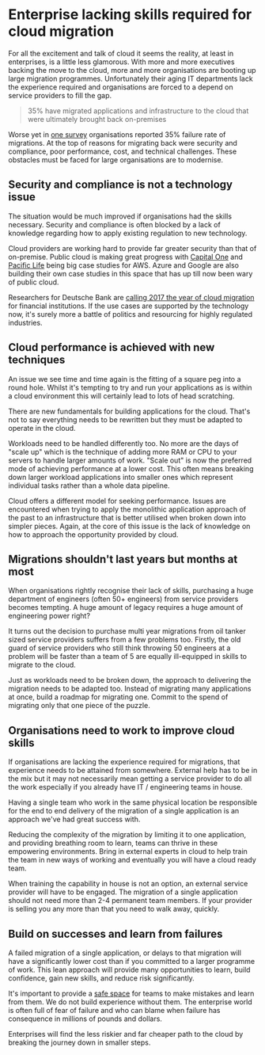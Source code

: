 # Enterprise lacking skills required for cloud migration

For all the excitement and talk of cloud it seems the reality, at least in enterprises, is a little less glamorous. With more and more executives backing the move to the cloud, more and more organisations are booting up large migration programmes. Unfortunately their aging IT departments lack the experience required and organisations are forced to a depend on service providers to fill the gap.

> 35% have migrated applications and infrastructure to the cloud that were ultimately brought back on-premises

Worse yet in [one survey](http://it-trends.solarwinds.com/) organisations reported 35% failure rate of migrations. At the top of reasons for migrating back were security and compliance, poor performance, cost, and technical challenges. These obstacles must be faced for large organisations are to modernise.

## Security and compliance is not a technology issue

The situation would be much improved if organisations had the skills necessary. Security and compliance is often blocked by a lack of knowledge regarding how to apply existing regulation to new technology.

Cloud providers are working hard to provide far greater security than that of on-premise. Public cloud is making great progress with [Capital One](https://aws.amazon.com/solutions/case-studies/capital-one/) and [Pacific Life](https://aws.amazon.com/solutions/case-studies/pacific-life-insurance/) being big case studies for AWS. Azure and Google are also building their own case studies in this space that has up till now been wary of public cloud.

Researchers for Deutsche Bank are [calling 2017 the year of cloud migration](https://blogs.wsj.com/cio/2016/06/09/big-banks-starting-to-embrace-public-cloud-deutsche-bank-says/) for financial institutions. If the use cases are supported by the technology now, it's surely more a battle of politics and resourcing for highly regulated industries.

## Cloud performance is achieved with new techniques

An issue we see time and time again is the fitting of a square peg into a round hole. Whilst it's tempting to try and run your applications as is within a cloud environment this will certainly lead to lots of head scratching.

There are new fundamentals for building applications for the cloud. That's not to say everything needs to be rewritten but they must be adapted to operate in the cloud.

Workloads need to be handled differently too. No more are the days of "scale up" which is the technique of adding more RAM or CPU to your servers to handle larger amounts of work. "Scale out" is now the preferred mode of achieving performance at a lower cost. This often means breaking down larger workload applications into smaller ones which represent individual tasks rather than a whole data pipeline.

Cloud offers a different model for seeking performance. Issues are encountered when trying to apply the monolithic application approach of the past to an infrastructure that is better utilised when broken down into simpler pieces. Again, at the core of this issue is the lack of knowledge on how to approach the opportunity provided by cloud.

## Migrations shouldn't last years but months at most

When organisations rightly recognise their lack of skills, purchasing a huge department of engineers (often 50+ engineers) from service providers becomes tempting. A huge amount of legacy requires a huge amount of engineering power right?

It turns out the decision to purchase multi year migrations from oil tanker sized service providers suffers from a few problems too. Firstly, the old guard of service providers who still think throwing 50 engineers at a problem will be faster than a team of 5 are equally ill-equipped in skills to migrate to the cloud.

Just as workloads need to be broken down, the approach to delivering the migration needs to be adapted too. Instead of migrating many applications at once, build a roadmap for migrating one. Commit to the spend of migrating only that one piece of the puzzle.

## Organisations need to work to improve cloud skills

If organisations are lacking the experience required for migrations, that experience needs to be attained from somewhere. External help has to be in the mix but it may not necessarily mean getting a service provider to do all the work especially if you already have IT / engineering teams in house.

Having a single team who work in the same physical location be responsible for the end to end delivery of the migration of a single application is an approach we've had great success with.

Reducing the complexity of the migration by limiting it to one application, and providing breathing room to learn, teams can thrive in these empowering environments. Bring in external experts in cloud to help train the team in new ways of working and eventually you will have a cloud ready team.

When training the capability in house is not an option, an external service provider will have to be engaged. The migration of a single application should not need more than 2-4 permanent team members. If your provider is selling you any more than that you need to walk away, quickly.

## Build on successes and learn from failures

A failed migration of a single application, or delays to that migration will have a significantly lower cost than if you committed to a larger programme of work. This lean approach will provide many opportunities to learn, build confidence, gain new skills, and reduce risk significantly.

It's important to provide a [safe space](https://www.madetech.com/blog/learning-from-mistakes) for teams to make mistakes and learn from them. We do not build experience without them. The enterprise world is often full of fear of failure and who can blame when failure has consequence in millions of pounds and dollars.

Enterprises will find the less riskier and far cheaper path to the cloud by breaking the journey down in smaller steps.
